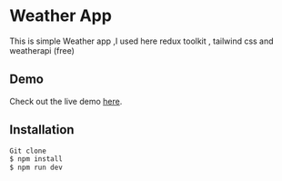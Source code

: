 # Weather App

This is simple Weather app ,I used here redux toolkit , tailwind css and weatherapi (free)

## Demo

Check out the live demo [here](https://weather-app-devs.vercel.app/).

## Installation
```bash
Git clone 
$ npm install
$ npm run dev

